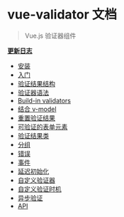 # vue-validator 文档

> Vue.js 验证器组件 

**[更新日志](https://github.com/vuejs/vue-validator/blob/dev/CHANGELOG.md)**

- [安装](installation.md)
- [入门](started.md)
- [验证结果结构](structure.md)
- [验证器语法](syntax.md)
- [Build-in validators](validators.md)
- [结合 v-model](model.md)
- [重置验证结果](reset.md)
- [可验证的表单元素](elements.md)
- [验证结果类](classes.md)
- [分组](grouping.md)
- [错误](errors.md)
- [事件](events.md)
- [延迟初始化](lazy.md)
- [自定义验证器](custom.md)
- [自定义验证时机](timing.md)
- [异步验证](async.md)
- [API](api.md)
